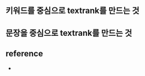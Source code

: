 
## 키워드를 중심으로 textrank를 만드는 것 

## 문장을 중심으로 textrank를 만드는 것 



## reference

- [](https://lovit.github.io/nlp/2019/04/30/textrank/)